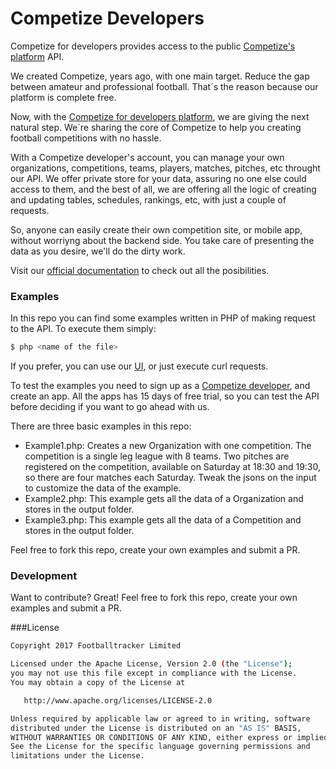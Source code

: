 # Competize Developers

Competize for developers provides access to the public [Competize's platform](https://www.competize.com)
 API.
 
We created Competize, years ago, with one main target. Reduce the gap between amateur and professional football. That´s the reason because our platform is complete free.

Now, with the [Competize for developers platform](https://devs.competized.com), we are giving the next natural step. We´re sharing the core of Competize to help you creating football competitions with no hassle.

With a Competize developer's account, you can manage your own organizations, competitions, teams, players, matches, pitches, etc throught our API. We offer private store for your data, assuring no one else could access to them, and the best of all, we are offering all the logic of creating and updating tables, schedules, rankings, etc, with just a couple of requests.

So, anyone can easily create their own competition site, or mobile app, without worriyng about the backend side. You take care of presenting the data as you desire, we'll do the dirty work.

Visit our [official documentation](https://www.developers.football-tracker.com/documentation) to check out all the posibilities.

### Examples

In this repo you can find some examples written in PHP of making request to the API. To execute them simply:
```sh
$ php <name of the file>
```
If you prefer, you can use our [UI](https://www.devs.competize.com/documentation), or just execute curl requests. 

To test the examples you need to sign up as a [Competize developer](https://devs.competize.com/signup), and create an app. All the apps has 15 days of free trial, so you can test the API before deciding if you want to go ahead with us.

There are three basic examples in this repo:
- Example1.php: Creates a new Organization with one competition. The competition is a single leg league with 8 teams.
Two pitches are registered on the competition, available on Saturday at 18:30 and 19:30, so there are four matches each Saturday. Tweak the jsons on the input to customize the data of the example.
- Example2.php: This example gets all the data of a Organization and stores in the output folder.
- Example3.php: This example gets all the data of a Competition and stores in the output folder.

Feel free to fork this repo, create your own examples and submit a PR.

### Development

Want to contribute? Great!
Feel free to fork this repo, create your own examples and submit a PR.

###License
```sh
Copyright 2017 Footballtracker Limited

Licensed under the Apache License, Version 2.0 (the "License");
you may not use this file except in compliance with the License.
You may obtain a copy of the License at

   http://www.apache.org/licenses/LICENSE-2.0

Unless required by applicable law or agreed to in writing, software
distributed under the License is distributed on an "AS IS" BASIS,
WITHOUT WARRANTIES OR CONDITIONS OF ANY KIND, either express or implied.
See the License for the specific language governing permissions and
limitations under the License.
```
